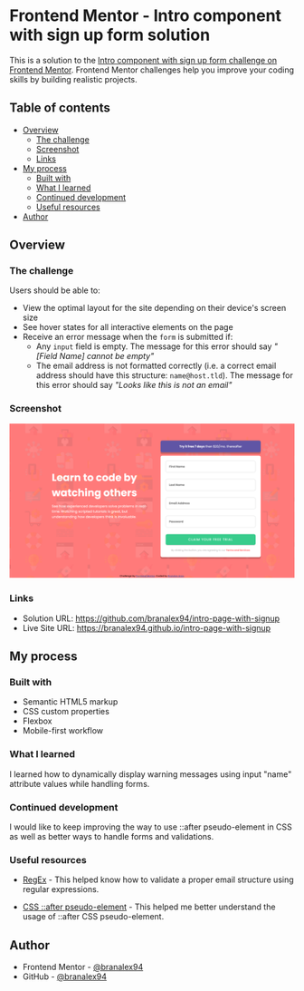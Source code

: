 # Frontend Mentor - Intro component with sign up form solution

This is a solution to the [Intro component with sign up form challenge on Frontend Mentor](https://www.frontendmentor.io/challenges/intro-component-with-signup-form-5cf91bd49edda32581d28fd1). Frontend Mentor challenges help you improve your coding skills by building realistic projects.

## Table of contents

- [Overview](#overview)
  - [The challenge](#the-challenge)
  - [Screenshot](#screenshot)
  - [Links](#links)
- [My process](#my-process)
  - [Built with](#built-with)
  - [What I learned](#what-i-learned)
  - [Continued development](#continued-development)
  - [Useful resources](#useful-resources)
- [Author](#author)

## Overview

### The challenge

Users should be able to:

- View the optimal layout for the site depending on their device's screen size
- See hover states for all interactive elements on the page
- Receive an error message when the `form` is submitted if:
  - Any `input` field is empty. The message for this error should say _"[Field Name] cannot be empty"_
  - The email address is not formatted correctly (i.e. a correct email address should have this structure: `name@host.tld`). The message for this error should say _"Looks like this is not an email"_

### Screenshot

![](./intro-page-with-signup-finished-chalenge.png)

### Links

- Solution URL: https://github.com/branalex94/intro-page-with-signup
- Live Site URL: https://branalex94.github.io/intro-page-with-signup

## My process

### Built with

- Semantic HTML5 markup
- CSS custom properties
- Flexbox
- Mobile-first workflow

### What I learned

I learned how to dynamically display warning messages using input "name" attribute values while handling forms.

### Continued development

I would like to keep improving the way to use ::after pseudo-element in CSS as well as better ways to handle forms and validations.

### Useful resources

- [RegEx](https://www.w3resource.com/javascript/form/email-validation.php) - This helped know how to validate a proper email structure using regular expressions.

- [CSS ::after pseudo-element](https://stackoverflow.com/questions/23554425/after-pseudo-element-is-not-showing-up) - This helped me better understand the usage of ::after CSS pseudo-element.

## Author

- Frontend Mentor - [@branalex94](https://www.frontendmentor.io/profile/branalex94)
- GitHub - [@branalex94](https://www.github.com/branalex94)
